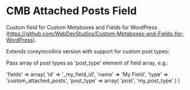 CMB Attached Posts Field
==================

Custom field for Custom Metaboxes and Fields for WordPress (https://github.com/WebDevStudios/Custom-Metaboxes-and-Fields-for-WordPress).

Extends coreymcollins version with support for custom post types:

Pass array of post types as 'post_type' element of field array, e.g.:

'fields' => array( 'id' => '_my_field_id', 'name' => 'My Field', 'type' => 'custom_attached_posts', 'post_type' => array( 'post', 'my_post_type' ) )

